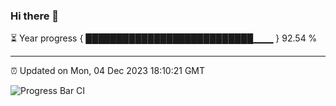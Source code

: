 ### Hi there 👋

⏳ Year progress { ███████████████████████████▁▁▁ } 92.54 %

---

⏰ Updated on Mon, 04 Dec 2023 18:10:21 GMT

![Progress Bar CI](https://github.com/Shyam-Makwana/GitHub-Actions-Demo/workflows/Progress%20Bar%20CI/badge.svg)
